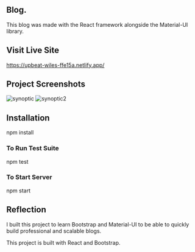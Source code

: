 ## Blog. 

This blog was made with the React framework alongside the Material-UI library.

## Visit Live Site

https://upbeat-wiles-ffe15a.netlify.app/

## Project Screenshots
![synoptic](https://user-images.githubusercontent.com/55415399/205352390-09c83e4a-22a0-44da-be3f-34f698580333.PNG)
![synoptic2](https://user-images.githubusercontent.com/55415399/205352401-dd4c347d-9dd0-4e7c-81f6-74fa2763fa49.PNG)

## Installation

npm install

### To Run Test Suite

npm test

### To Start Server

npm start

## Reflection

I built this project to learn Bootstrap and Material-UI to be able to quickly build professional and scalable blogs. 

This project is built with React and Bootstrap.
